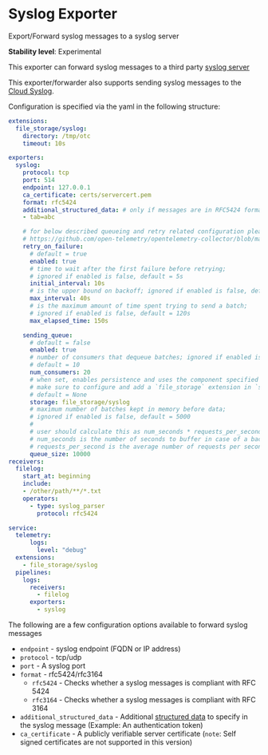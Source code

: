 # Syslog Exporter

Export/Forward syslog messages to a syslog server

**Stability level**: Experimental

This exporter can forward syslog messages to a third party [syslog server](https://www.rsyslog.com/)

This exporter/forwarder also supports sending syslog messages to the [Cloud Syslog](https://help.sumologic.com/docs/send-data/hosted-collectors/cloud-syslog-source/).

Configuration is specified via the yaml in the following structure:

```yaml
extensions:
  file_storage/syslog:
    directory: /tmp/otc
    timeout: 10s

exporters:
  syslog:
    protocol: tcp
    port: 514
    endpoint: 127.0.0.1
    ca_certificate: certs/servercert.pem
    format: rfc5424
    additional_structured_data: # only if messages are in RFC5424 format
    - tab=abc

    # for below described queueing and retry related configuration please refer to:
    # https://github.com/open-telemetry/opentelemetry-collector/blob/main/exporter/exporterhelper/README.md#configuration
    retry_on_failure:
      # default = true
      enabled: true
      # time to wait after the first failure before retrying;
      # ignored if enabled is false, default = 5s
      initial_interval: 10s
      # is the upper bound on backoff; ignored if enabled is false, default = 30s
      max_interval: 40s
      # is the maximum amount of time spent trying to send a batch;
      # ignored if enabled is false, default = 120s
      max_elapsed_time: 150s

    sending_queue:
      # default = false
      enabled: true
      # number of consumers that dequeue batches; ignored if enabled is false,
      # default = 10
      num_consumers: 20
      # when set, enables persistence and uses the component specified as a storage extension for the persistent queue
      # make sure to configure and add a `file_storage` extension in `service.extensions`.
      # default = None
      storage: file_storage/syslog
      # maximum number of batches kept in memory before data;
      # ignored if enabled is false, default = 5000
      #
      # user should calculate this as num_seconds * requests_per_second where:
      # num_seconds is the number of seconds to buffer in case of a backend outage,
      # requests_per_second is the average number of requests per seconds.
      queue_size: 10000
receivers:
  filelog:
    start_at: beginning
    include:
    - /other/path/**/*.txt
    operators:
      - type: syslog_parser
        protocol: rfc5424

service:
  telemetry:
      logs:
        level: "debug"
  extensions:
    - file_storage/syslog
  pipelines:
    logs:
      receivers:
        - filelog
      exporters:
        - syslog
```

The following are a few configuration options available to forward syslog messages

- `endpoint` - syslog endpoint (FQDN or IP address)
- `protocol` - tcp/udp
- `port` - A syslog port
- `format` - rfc5424/rfc3164
  - `rfc5424` - Checks whether a syslog messages is compliant with RFC 5424
  - `rfc3164` - Checks whether a syslog messages is compliant with RFC 3164
- `additional_structured_data` - Additional [structured data](https://www.rfc-editor.org/rfc/rfc5424#page-15) to specify in the syslog message (Example: An authentication token)
- `ca_certificate` - A publicly verifiable server certificate (`note`: Self signed certificates are not supported in this version)
